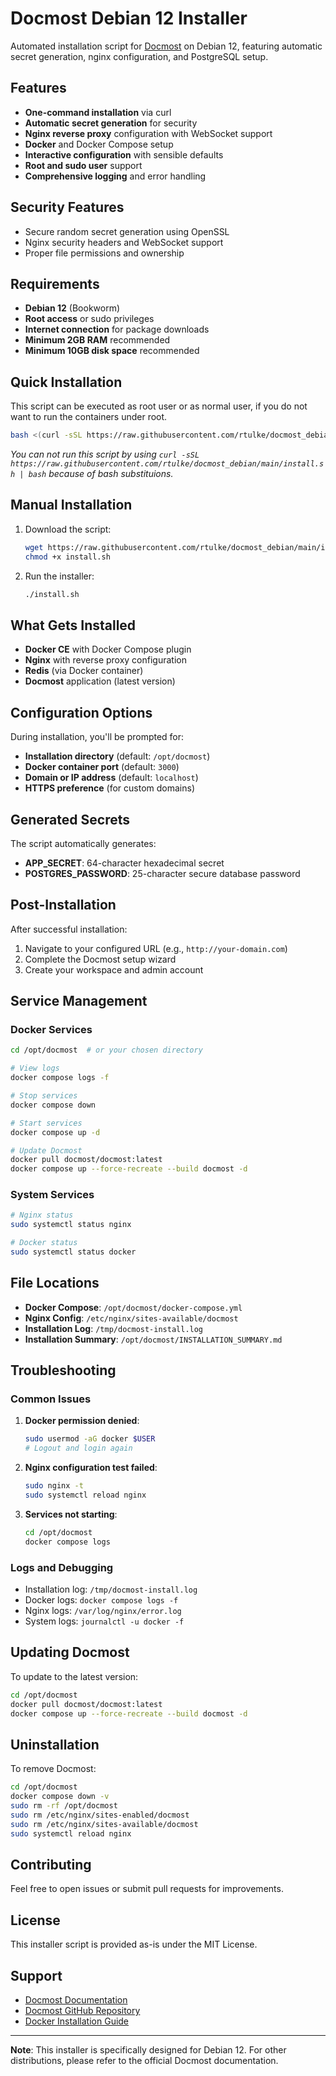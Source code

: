 # Docmost Debian 12 Installer

Automated installation script for [Docmost](https://docmost.com/) on Debian 12, featuring automatic secret generation, nginx configuration, and PostgreSQL setup.

## Features

- **One-command installation** via curl
- **Automatic secret generation** for security
- **Nginx reverse proxy** configuration with WebSocket support
- **Docker** and Docker Compose setup
- **Interactive configuration** with sensible defaults
- **Root and sudo user** support
- **Comprehensive logging** and error handling

## Security Features

- Secure random secret generation using OpenSSL
- Nginx security headers and WebSocket support
- Proper file permissions and ownership

## Requirements

- **Debian 12** (Bookworm)
- **Root access** or sudo privileges
- **Internet connection** for package downloads
- **Minimum 2GB RAM** recommended
- **Minimum 10GB disk space** recommended

## Quick Installation

This script can be executed as root user or as normal user, if you do not want to run the containers under root.

```bash
bash <(curl -sSL https://raw.githubusercontent.com/rtulke/docmost_debian/main/install.sh)
```
*You can not run this script by using `curl -sSL https://raw.githubusercontent.com/rtulke/docmost_debian/main/install.sh | bash` because of bash substituions.*

## Manual Installation

1. Download the script:
   ```bash
   wget https://raw.githubusercontent.com/rtulke/docmost_debian/main/install.sh
   chmod +x install.sh
   ```

2. Run the installer:
   ```bash
   ./install.sh
   ```

## What Gets Installed

- **Docker CE** with Docker Compose plugin
- **Nginx** with reverse proxy configuration
- **Redis** (via Docker container)
- **Docmost** application (latest version)

## Configuration Options

During installation, you'll be prompted for:

- **Installation directory** (default: `/opt/docmost`)
- **Docker container port** (default: `3000`)
- **Domain or IP address** (default: `localhost`)
- **HTTPS preference** (for custom domains)

## Generated Secrets

The script automatically generates:
- **APP_SECRET**: 64-character hexadecimal secret
- **POSTGRES_PASSWORD**: 25-character secure database password

## Post-Installation

After successful installation:

1. Navigate to your configured URL (e.g., `http://your-domain.com`)
2. Complete the Docmost setup wizard
3. Create your workspace and admin account

## Service Management

### Docker Services
```bash
cd /opt/docmost  # or your chosen directory

# View logs
docker compose logs -f

# Stop services
docker compose down

# Start services
docker compose up -d

# Update Docmost
docker pull docmost/docmost:latest
docker compose up --force-recreate --build docmost -d
```

### System Services
```bash
# Nginx status
sudo systemctl status nginx

# Docker status
sudo systemctl status docker
```

## File Locations

- **Docker Compose**: `/opt/docmost/docker-compose.yml`
- **Nginx Config**: `/etc/nginx/sites-available/docmost`
- **Installation Log**: `/tmp/docmost-install.log`
- **Installation Summary**: `/opt/docmost/INSTALLATION_SUMMARY.md`



## Troubleshooting

### Common Issues

1. **Docker permission denied**:
   ```bash
   sudo usermod -aG docker $USER
   # Logout and login again
   ```

2. **Nginx configuration test failed**:
   ```bash
   sudo nginx -t
   sudo systemctl reload nginx
   ```

3. **Services not starting**:
   ```bash
   cd /opt/docmost
   docker compose logs
   ```

### Logs and Debugging

- Installation log: `/tmp/docmost-install.log`
- Docker logs: `docker compose logs -f`
- Nginx logs: `/var/log/nginx/error.log`
- System logs: `journalctl -u docker -f`

## Updating Docmost

To update to the latest version:

```bash
cd /opt/docmost
docker pull docmost/docmost:latest
docker compose up --force-recreate --build docmost -d
```

## Uninstallation

To remove Docmost:

```bash
cd /opt/docmost
docker compose down -v
sudo rm -rf /opt/docmost
sudo rm /etc/nginx/sites-enabled/docmost
sudo rm /etc/nginx/sites-available/docmost
sudo systemctl reload nginx
```

## Contributing

Feel free to open issues or submit pull requests for improvements.

## License

This installer script is provided as-is under the MIT License.

## Support

- [Docmost Documentation](https://docmost.com/docs)
- [Docmost GitHub Repository](https://github.com/docmost/docmost)
- [Docker Installation Guide](https://docs.docker.com/engine/install/debian/)

---

**Note**: This installer is specifically designed for Debian 12. For other distributions, please refer to the official Docmost documentation.
